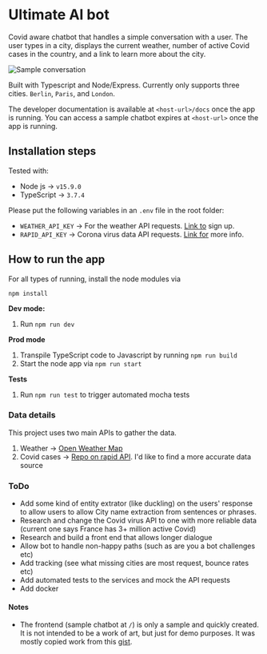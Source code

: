 # Ultimate AI bot

Covid aware chatbot that handles a simple conversation with a user. The user types in a city, displays the current weather, number of active Covid cases in the country, and a link to learn more about the city.

![Sample conversation](https://i.imgur.com/5PG6SNC.gif)

Built with Typescript and Node/Express. Currently only supports three cities. `Berlin`, `Paris`, and `London`.

The developer documentation is available at `<host-url>/docs` once the app is running.
You can access a sample chatbot expires at `<host-url>` once the app is running.

## Installation steps

Tested with: 

* Node js -> `v15.9.0`
* TypeScript -> `3.7.4`

Please put the following variables in an `.env` file in the root folder: 

* `WEATHER_API_KEY` -> For the weather API requests. [Link to](https://openweathermap.org/appid#example) sign up.
* `RAPID_API_KEY` -> Corona virus data API requests. [Link for](https://docs.rapidapi.com/docs/keys) more info.

## How to run the app

For all types of running, install the node modules via 
```
npm install
```

**Dev mode:**
1. Run `npm run dev`

**Prod mode**
1. Transpile TypeScript code to Javascript by running  `npm run build`
2. Start the node app via `npm run start`

**Tests**
1. Run `npm run test` to trigger automated mocha tests

### Data details

This project uses two main APIs to gather the data. 

1. Weather -> [Open Weather Map](https://openweathermap.org/api)
2. Covid cases -> [Repo on rapid API](https://rapidapi.com/Gramzivi/api/covid-19-data?endpoint=apiendpoint_5c132769-7bb2-4000-b320-f42731a7dee3). I'd like to find a more accurate data source


### ToDo

- Add some kind of entity extrator (like duckling) on the users' response to allow users to allow City name extraction from sentences or phrases.
- Research and change the Covid virus API to one with more reliable data (current one says France has 3+ million active Covid)
- Research and build a front end that allows longer dialogue 
- Allow bot to handle non-happy paths (such as are you a bot challenges etc)
- Add tracking (see what missing cities are most request, bounce rates etc)
- Add automated tests to the services and mock the API requests
- Add docker


#### Notes

* The frontend (sample chatbot at `/`) is only a sample and quickly created. It is not intended to be a work of art, but just for demo purposes. It was mostly copied work from this [gist](https://gist.github.com/SferaDev/180876422156cb851b430d88bd18b31e). 
